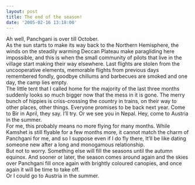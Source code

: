 ```yaml
---
layout: post
title: The end of the season!
date: '2005-02-16 13:18:00'
---
```


Ah well, Panchgani is over till October.<br/>
As the sun starts to make its way back to the Northern Hemisphere, the winds on the steadily warming Deccan Plateau make paragliding here impossible, and this is when the small community of pilots that live in the village start making their way elsewhere. Last flights are stolen from the uncooperative elements, memorable flights from previous days remembered fondly, goodbye chillums and barbecues are smoked and one day, the camp lies empty.<br/>
The little tent that I called home for the majority of the last three months suddenly looks so much bigger now that the mess in it is gone. The merry bunch of hippies is criss-crossing the country in trains, on their way to other places, other things. Everyone promises to be back next year. Come to Bir in April, they say. I&rsquo;ll try. Or we see you in Nepal. Hey, come to Austria in the summer.<br/>
For me, this probably means no more flying for many months. While Kamshet is still flyable for a few months more, it cannot match the charm of Panchgani for me, and so I suppose even if I do fly there, It&rsquo;ll be like dating someone new after a long and monogamous relationship.<br/>
But not to worry. Something else will fill the seasons until the autumn equinox. And sooner or later, the season comes around again and the skies over Panchgani fill once again with brightly coloured canopies, and once again it will be time to take off.<br/>
Or I could go to Austria in the summer.